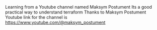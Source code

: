 Learning from a Youtube channel named Maksym Postument
Its a good practical way to understand terraform 
Thanks to Maksym Postument 
Youtube link for the channel is https://www.youtube.com/@maksym_postument

